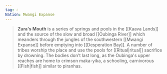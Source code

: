 ```yaml
---
tag: 💧
Nation: Mwangi Expanse
---
```

> **Zura's Mouth** is a series of springs and pools in the [[Kaava Lands]] and the source of the slow and broad [[Oubinga River]] which meanders through the jungles of the southwestern [[Mwangi Expanse]] before emptying into [[Desperation Bay]]. A number of tribes worship the place and use the pools for [[Ritual|ritual]] sacrifice by drowning. The bodies don't last long, as the Oubinga's upper reaches are home to crimson maka-yika, a schooling, carnivorous [[Fish|fish]] similar to piranhas.








